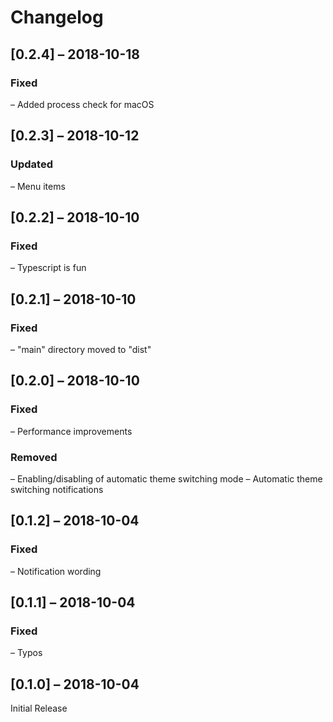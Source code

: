 # Changelog

## [0.2.4] – 2018-10-18

### Fixed
– Added process check for macOS

## [0.2.3] – 2018-10-12

### Updated
– Menu items

## [0.2.2] – 2018-10-10

### Fixed
– Typescript is fun

## [0.2.1] – 2018-10-10

### Fixed
– "main" directory moved to "dist"

## [0.2.0] – 2018-10-10

### Fixed
– Performance improvements

### Removed
– Enabling/disabling of automatic theme switching mode
– Automatic theme switching notifications

## [0.1.2] – 2018-10-04

### Fixed
– Notification wording

## [0.1.1] – 2018-10-04

### Fixed
– Typos

## [0.1.0] – 2018-10-04

Initial Release
